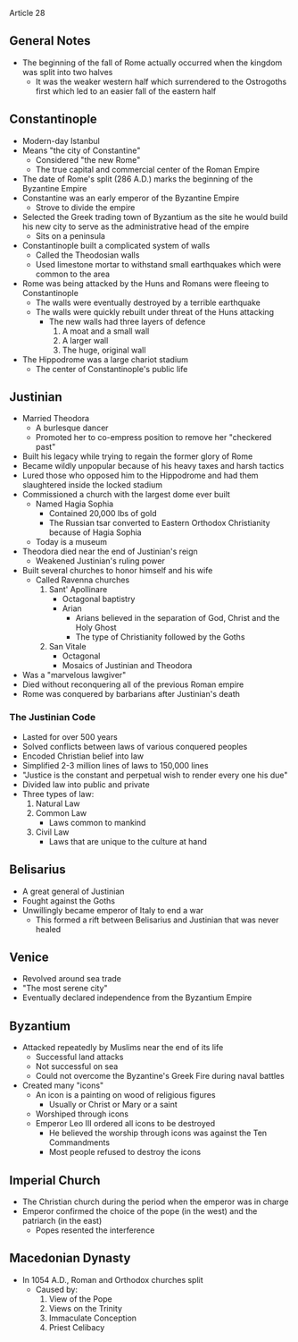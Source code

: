 Article 28

## General Notes
- The beginning of the fall of Rome actually occurred when the kingdom was split into two halves
	- It was the weaker western half which surrendered to the Ostrogoths first which led to an easier fall of the eastern half

## Constantinople
- Modern-day Istanbul
- Means "the city of Constantine"
	- Considered "the new Rome"
	- The true capital and commercial center of the Roman Empire
- The date of Rome's split (286 A.D.) marks the beginning of the Byzantine Empire
- Constantine was an early emperor of the Byzantine Empire
	- Strove to divide the empire
- Selected the Greek trading town of Byzantium as the site he would build his new city to serve as the administrative head of the empire
	- Sits on a peninsula
- Constantinople built a complicated system of walls
	- Called the Theodosian walls
	- Used limestone mortar to withstand small earthquakes which were common to the area
- Rome was being attacked by the Huns and Romans were fleeing to Constantinople
	- The walls were eventually destroyed by a terrible earthquake 
	- The walls were quickly rebuilt under threat of the Huns attacking
		- The new walls had three layers of defence
			1. A moat and a small wall
			1. A larger wall
			1. The huge, original wall
- The Hippodrome was a large chariot stadium
	- The center of Constantinople's public life

## Justinian
- Married Theodora
	- A burlesque dancer
	- Promoted her to co-empress position to remove her "checkered past"
- Built his legacy while trying to regain the former glory of Rome
- Became wildly unpopular because of his heavy taxes and harsh tactics
- Lured those who opposed him to the Hippodrome and had them slaughtered inside the locked stadium
- Commissioned a church with the largest dome ever built
	- Named Hagia Sophia
		- Contained 20,000 lbs of gold
		- The Russian tsar converted to Eastern Orthodox Christianity because of Hagia Sophia
	- Today is a museum
- Theodora died near the end of Justinian's reign
	- Weakened Justinian's ruling power
- Built several churches to honor himself and his wife
	- Called Ravenna churches
		1. Sant' Apollinare
			- Octagonal baptistry
			- Arian
				- Arians believed in the separation of God, Christ and the Holy Ghost
				- The type of Christianity followed by the Goths
		1. San Vitale
			- Octagonal
			- Mosaics of Justinian and Theodora
- Was a "marvelous lawgiver"
- Died without reconquering all of the previous Roman empire
- Rome was conquered by barbarians after Justinian's death

### The Justinian Code
- Lasted for over 500 years
- Solved conflicts between laws of various conquered peoples
- Encoded Christian belief into law
- Simplified 2-3 million lines of laws to 150,000 lines
- "Justice is the constant and perpetual wish to render every one his due"
- Divided law into public and private
- Three types of law:
	1. Natural Law
	1. Common Law
		- Laws common to mankind
	1. Civil Law
		- Laws that are unique to the culture at hand

## Belisarius
- A great general of Justinian
- Fought against the Goths
- Unwillingly became emperor of Italy to end a war
	- This formed a rift between Belisarius and Justinian that was never healed

## Venice
- Revolved around sea trade
- "The most serene city"
- Eventually declared independence from the Byzantium Empire

## Byzantium
- Attacked repeatedly by Muslims near the end of its life
	- Successful land attacks
	- Not successful on sea
	- Could not overcome the Byzantine's Greek Fire during naval battles
- Created many "icons"
	- An icon is a painting on wood of religious figures
		- Usually or Christ or Mary or a saint
	- Worshiped through icons
	- Emperor Leo III ordered all icons to be destroyed
		- He believed the worship through icons was against the Ten Commandments
		- Most people refused to destroy the icons

## Imperial Church
- The Christian church during the period when the emperor was in charge
- Emperor confirmed the choice of the pope (in the west) and the patriarch (in the east)
	- Popes resented the interference

## Macedonian Dynasty
- In 1054 A.D., Roman and Orthodox churches split
	- Caused by:
		1. View of the Pope
		1. Views on the Trinity
		1. Immaculate Conception
		1. Priest Celibacy

